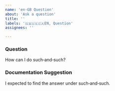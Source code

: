 ```yaml
---
name: 'en-GB Question'
about: 'Ask a question'
title: ''
labels: '🇬🇧🇺🇸🇨🇦EN, Question'
assignees: ''

---
```


<!--
 Reminder:
 Have you searched to see if a related issue exists already?
 If one exists, please add your information there instead.
 -->

### Question

How can I do such‐and‐such?

### Documentation Suggestion

<!--
 Where did you look for the answer?
 (Answering this may help us organize the documentation more intuitively.)
 -->

I expected to find the answer under such‐and‐such.
